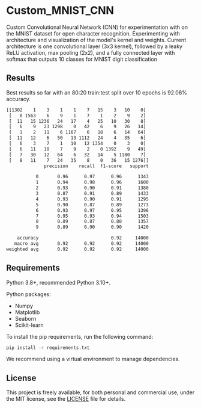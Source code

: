 # Custom_MNIST_CNN

Custom Convolutional Neural Network (CNN) for experimentation with on the MNIST dataset for open character recognition. Experimenting with architecture and visualization of the model's kernel and weights. Current architecture is one convolutional layer (3x3 kernel), followed by a leaky ReLU activation, max pooling (2x2), and a fully connected layer with softmax that outputs 10 classes for MNIST digit classification

## Results

Best results so far with an 80:20 train:test split over 10 epochs is 92.06% accuracy.

```txt
[[1302    1    3    1    1    7   15    3   10    0]
 [   0 1563    6    9    1    7    1    2    9    2]
 [  11   15 1236   24   17    4   25   10   30    8]
 [   6    9   23 1298    0   42    6    9   26   14]
 [   1    2   11    6 1167    6   18    6   14   64]
 [  11   12    6   50   13 1112   24    4   35    6]
 [   6    3    7    1   10   12 1354    0    3    0]
 [   6   11   18    7    9    2    0 1392    9   49]
 [   7   30   12   64    6   32   14    5 1180    7]
 [   8   11    7   24   35    8    0   36   15 1276]]
              precision    recall  f1-score   support

           0       0.96      0.97      0.96      1343
           1       0.94      0.98      0.96      1600
           2       0.93      0.90      0.91      1380
           3       0.87      0.91      0.89      1433
           4       0.93      0.90      0.91      1295
           5       0.90      0.87      0.89      1273
           6       0.93      0.97      0.95      1396
           7       0.95      0.93      0.94      1503
           8       0.89      0.87      0.88      1357
           9       0.89      0.90      0.90      1420

    accuracy                           0.92     14000
   macro avg       0.92      0.92      0.92     14000
weighted avg       0.92      0.92      0.92     14000
```

## Requirements

Python 3.8+, recommended Python 3.10+.

Python packages:

- Numpy
- Matplotlib
- Seaborn
- Scikit-learn

To install the pip requirements, run the following command:

```bash
pip install -r requirements.txt
```

We recommend using a virtual environment to manage dependencies.

## License

This project is freely available, for both personal and commercial use, under the MIT license, see the [LICENSE](LICENSE) file for details.
